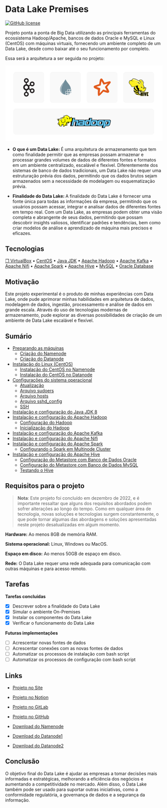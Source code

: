# Data Lake Premises
[![GitHub license](https://img.shields.io/badge/license-MIT-blue.svg)](https://github.com/alexandremcastro/Data-Lake-Premises/blob/main/LICENSE)

Projeto ponta a ponta de Big Data utilizando as principais ferramentas do ecossistema Hadoop/Apache, bancos de dados Oracle e MySQL e Linux (CentOS) com máquinas virtuais, fornecendo um ambiente completo de um Data Lake, desde como baixar até o seu funcionamento por completo.

Essa será a arquitetura a ser seguida no projeto:

![Group](Imagens/Group.png)

* <b> O que é um Data Lake: </b> É uma arquitetura de armazenamento que tem como finalidade permitir que as empresas possam armazenar e processar grandes volumes de dados de diferentes fontes e formatos em um ambiente centralizado, escalável e flexível. Diferentemente dos sistemas de banco de dados tradicionais, um Data Lake não requer uma estruturação prévia dos dados, permitindo que os dados brutos sejam armazenados sem a necessidade de modelagem ou esquematização prévia.

* <b> Finalidade do Data Lake: </b>A finalidade do Data Lake é fornecer uma fonte única para todas as informações da empresa, permitindo que os usuários possam acessar, integrar e analisar dados de diferentes fontes em tempo real. Com um Data Lake, as empresas podem obter uma visão completa e abrangente de seus dados, permitindo que possam descobrir insights valiosos, identificar padrões e tendências, bem como criar modelos de análise e aprendizado de máquina mais precisos e eficazes.

## Tecnologias
[❒ VirtualBox](https://www.virtualbox.org/) • [CentOS](https://www.centos.org/) • [Java JDK](https://www.oracle.com/br/java/technologies/downloads/) • [Apache Hadoop](https://hadoop.apache.org/) • [Apache Kafka](https://kafka.apache.org/) • [Apache Nifi](https://nifi.apache.org/) • [Apache Spark](https://spark.apache.org/) • [Apache Hive](https://hive.apache.org/) • [MySQL](https://www.mysql.com/) • [Oracle Database](https://www.mysql.com/)

## Motivação
Este projeto experimental é o produto de minhas experiências com Data Lake, onde pude aprimorar minhas habilidades em arquitetura de dados, modelagem de dados, ingestão, processamento e análise de dados em grande escala. Através do uso de tecnologias modernas de armazenamento, pude explorar as diversas possibilidades de criação de um ambiente de Data Lake escalável e flexível.

## Sumário
+ [Preparando as máquinas](https://github.com/alexandremcastro/Data-Lake-Premises/blob/main/Documentos/Ambiente.md#Maquinas)
    + [Criação do Namenode](https://github.com/alexandremcastro/Data-Lake-Premises/blob/main/Documentos/Ambiente.md#Namenode)
    + [Criação do Datanode](https://github.com/alexandremcastro/Data-Lake-Premises/blob/main/Documentos/Ambiente.md#Datanode)
+ [Instalação do Linux (CentOS)](https://github.com/alexandremcastro/Data-Lake-Premises/blob/main/Documentos/InstalacaoSO.md#CentOS)
    + [Instalação do CentOS no Namenode](https://github.com/alexandremcastro/Data-Lake-Premises/blob/main/Documentos/InstalacaoSO.md#CentOSNamenode)
    + [Instalação do CentOS no Datanode](https://github.com/alexandremcastro/Data-Lake-Premises/blob/main/Documentos/InstalacaoSO.md#CentOSDatanode)
+ [Configurações do sistema operacional](https://github.com/alexandremcastro/Data-Lake-Premises/blob/main/Documentos/ConfiguracaoSO.md#Linux)
    + [Atualização](https://github.com/alexandremcastro/Data-Lake-Premises/blob/main/Documentos/ConfiguracaoSO.md#Atualizacao)
    + [Arquivo sudoers](https://github.com/alexandremcastro/Data-Lake-Premises/blob/main/Documentos/ConfiguracaoSO.md#Sudoers)
    + [Arquivo hosts](https://github.com/alexandremcastro/Data-Lake-Premises/blob/main/Documentos/ConfiguracaoSO.md#Hosts)
    + [Arquivo sshd_config](https://github.com/alexandremcastro/Data-Lake-Premises/blob/main/Documentos/ConfiguracaoSO.md#SSHD)
    + [SSH](https://github.com/alexandremcastro/Data-Lake-Premises/blob/main/Documentos/ConfiguracaoSO.md#SSH)
+ [Instalação e configuração do Java JDK 8](https://github.com/alexandremcastro/Data-Lake-Premises/blob/main/Documentos/Componentes.md#Java)
+ [Instalação e configuração do Apache Hadoop](https://github.com/alexandremcastro/Data-Lake-Premises/blob/main/Documentos/Componentes.md#Hadoop)
    + [Configuração do Hadoop](https://github.com/alexandremcastro/Data-Lake-Premises/blob/main/Documentos/Componentes.md#ConfiguracaoHadoop)
    + [Inicialização do Hadoop](https://github.com/alexandremcastro/Data-Lake-Premises/blob/main/Documentos/Componentes.md#InicializacaoHadoop)
+ [Instalação e configuração do Apache Kafka](https://github.com/alexandremcastro/Data-Lake-Premises/blob/main/Documentos/Componentes.md#Kafka)
+ [Instalação e configuração do Apache Nifi](https://github.com/alexandremcastro/Data-Lake-Premises/blob/main/Documentos/Componentes.md#Nifi)
+ [Instalação e configuração do Apache Spark](https://github.com/alexandremcastro/Data-Lake-Premises/blob/main/Documentos/Componentes.md#Spark)
    + [Configurando o Spark em Multinode Cluster](https://github.com/alexandremcastro/Data-Lake-Premises/blob/main/Documentos/Componentes.md#Cluster)
+ [Instalação e configuração do Apache Hive](https://github.com/alexandremcastro/Data-Lake-Premises/blob/main/Documentos/Componentes.md#Hive)
    + [Configuração do Metastore com Banco de Dados Oracle](https://github.com/alexandremcastro/Data-Lake-Premises/blob/main/Documentos/Componentes.md#Oracle)
    + [Configuração do Metastore com Banco de Dados MySQL](https://github.com/alexandremcastro/Data-Lake-Premises/blob/main/Documentos/Componentes.md#MySQL)
    + [Testando o Hive](https://github.com/alexandremcastro/Data-Lake-Premises/blob/main/Documentos/Componentes.md#HiveTest)


## Requisitos para o projeto

> **Nota**: Este projeto foi concluído em dezembro de 2022, e é importante ressaltar que alguns dos requisitos abordados podem sofrer alterações ao longo do tempo. Como em qualquer área de tecnologia, novas soluções e tecnologias surgem constantemente, o que pode tornar algumas das abordagens e soluções apresentadas neste projeto desatualizadas em algum momento.

<b>Hardware:</b> Ao menos 8GB de memória RAM.

<b>Sistema operacional:</b> Linux, Windows ou MacOS.

<b>Espaço em disco:</b> Ao menos 50GB de espaço em disco.

<b>Rede:</b> O Data Lake requer uma rede adequada para comunicação com outras máquinas e para acesso remoto.

## Tarefas
<b> Tarefas concluídas </b>

- [x] Descrever sobre a finalidade do Data Lake
- [x] Simular o ambiente On-Premises
- [x] Instalar os componentes do Data Lake
- [x] Verificar o funcionamento do Data Lake

<b> Futuras implementações </b>

- [ ] Acrescentar novas fontes de dados
- [ ] Acrescentar conexões com as novas fontes de dados
- [ ] Automatizar os processos de instalação com bash script
- [ ] Automatizar os processos de configuração com bash script

## Links <a name = "Links"></a>
* [Projeto no Site](https://alexandre-castro.vercel.app/blog/datalake-premises)

* [Projeto no Notion](https://alexandremcastro.notion.site/12-2022-Data-Lake-On-Premises-9845115c23374331a7a65c658fe3eeb1)

* [Projeto no GitLab](https://alexandremcastro.notion.site/12-2022-Data-Lake-On-Premises-9845115c23374331a7a65c658fe3eeb1)

* [Projeto no GitHub](https://alexandremcastro.notion.site/12-2022-Data-Lake-On-Premises-9845115c23374331a7a65c658fe3eeb1)

* [Download do Namenode](https://drive.google.com/file/d/1NrVKQ5mOb87hJMWtXDEWQa_Fg3f8GavX/view)<br/>

* [Download do Datanode1](https://drive.google.com/file/d/1fn7T5Uj0oq8kOxIRWwCQBj7NLmxcerhl/view)<br/>

* [Download do Datanode2](https://drive.google.com/file/d/1L7h5wPItRQrJplu9TPQphhLXLvJ7Fys3/view)<br/>

## Conclusão
O objetivo final do Data Lake é ajudar as empresas a tomar decisões mais informadas e estratégicas, melhorando a eficiência dos negócios e aumentando a competitividade no mercado. Além disso, o Data Lake também pode ser usado para suportar outras iniciativas, como a conformidade regulatória, a governança de dados e a segurança da informação.